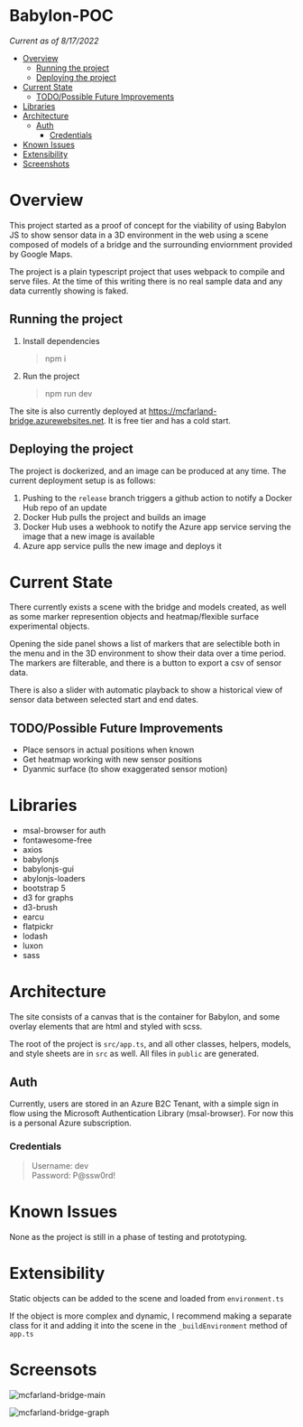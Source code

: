 # **Babylon-POC** <!-- omit in toc -->
*Current as of 8/17/2022*

- [Overview](#overview)
  - [Running the project](#running-the-project)
  - [Deploying the project](#deploying-the-project)
- [Current State](#current-state)
  - [TODO/Possible Future Improvements](#todopossible-future-improvements)
- [Libraries](#libraries)
- [Architecture](#architecture)
  - [Auth](#auth)
    - [Credentials](#credentials)
- [Known Issues](#known-issues)
- [Extensibility](#extensibility)
- [Screenshots](#screenshots)

# Overview

This project started as a proof of concept for the viability of using Babylon JS to show sensor data in a 3D environment in the web using a scene composed of models of a bridge and the surrounding enviornment provided by Google Maps.

The project is a plain typescript project that uses webpack to compile and serve files. At the time of this writing there is no real sample data and any data currently showing is faked.

## Running the project

1. Install dependencies 
   > npm i
2. Run the project
   > npm run dev

The site is also currently deployed at <https://mcfarland-bridge.azurewebsites.net>. It is free tier and has a cold start.

## Deploying the project

The project is dockerized, and an image can be produced at any time. The current deployment setup is as follows: </br>
  1. Pushing to the `release` branch triggers a github action to notify a Docker Hub repo of an update
  2. Docker Hub pulls the project and builds an image
  3. Docker Hub uses a webhook to notify the Azure app service serving the image that a new image is available
  4. Azure app service pulls the new image and deploys it 

# Current State

There currently exists a scene with the bridge and models created, as well as some marker represention objects and heatmap/flexible surface experimental objects. 

Opening the side panel shows a list of markers that are selectible both in the menu and in the 3D environment to show their data over a time period. The markers are filterable, and there is a button to export a csv of sensor data.

There is also a slider with automatic playback to show a historical view of sensor data between selected start and end dates.

## TODO/Possible Future Improvements

  - Place sensors in actual positions when known
  - Get heatmap working with new sensor positions
  - Dyanmic surface (to show exaggerated sensor motion)
  
# Libraries

- msal-browser for auth
- fontawesome-free
- axios
- babylonjs
- babylonjs-gui
- abylonjs-loaders
- bootstrap 5
- d3 for graphs
- d3-brush
- earcu
- flatpickr
- lodash
- luxon
- sass

# Architecture

The site consists of a canvas that is the container for Babylon, and some overlay elements that are html and styled with scss.

The root of the project is `src/app.ts`, and all other classes, helpers, models, and style sheets are in `src` as well. All files in `public` are generated.

## Auth

Currently, users are stored in an Azure B2C Tenant, with a simple sign in flow using the Microsoft Authentication Library (msal-browser). For now this is a personal Azure subscription.

### Credentials 
> Username: dev </br> Password: P@ssw0rd!

# Known Issues

None as the project is still in a phase of testing and prototyping.

# Extensibility 

Static objects can be added to the scene and loaded from `environment.ts`

If the object is more complex and dynamic, I recommend making a separate class for it and adding it into the scene in the `_buildEnvironment` method of `app.ts`

# Screensots

![mcfarland-bridge-main](https://user-images.githubusercontent.com/44045687/186302983-cbeeeb4d-274b-485e-8cee-48bd7f67bb90.png)

![mcfarland-bridge-graph](https://user-images.githubusercontent.com/44045687/186303786-3c97de70-e533-4cb8-8f90-9bd9d9ddecd0.png)



